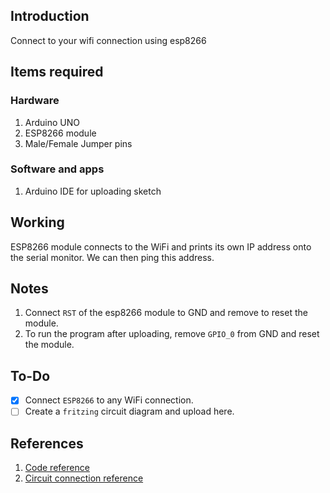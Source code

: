## Introduction
Connect to your wifi connection using esp8266

## Items required

### Hardware
1. Arduino UNO
2. ESP8266 module
3. Male/Female Jumper pins

### Software and apps
1. Arduino IDE for uploading sketch

## Working
ESP8266 module connects to the WiFi and prints its own IP address onto the serial monitor. We can then ping this address.

## Notes
1. Connect `RST` of the esp8266 module to GND and remove to reset the module.
1. To run the program after uploading, remove `GPIO_0` from GND and reset the module.

## To-Do

- [x] Connect `ESP8266` to any WiFi connection.
- [ ] Create a `fritzing` circuit diagram and upload here.

## References
1. [Code reference](https://tttapa.github.io/ESP8266/Chap07%20-%20Wi-Fi%20Connections.html)
1. [Circuit connection reference](https://www.youtube.com/watch?v=N5MoXarCF_4&ab_channel=Technolabcreation)
